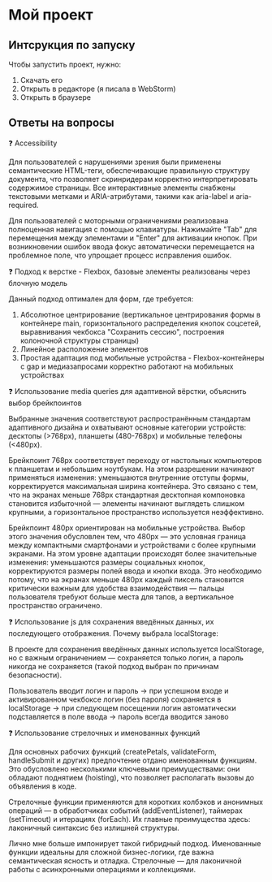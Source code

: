 # Мой проект
## Интсрукция по запуску

Чтобы запустить проект, нужно:
1. Скачать его
2. Открыть в редакторе (я писала в WebStorm)
3. Открыть в браузере

## Ответы на вопросы

❓ Accessibility 

Для пользователей с нарушениями зрения были применены семантические HTML-теги, обеспечивающие правильную структуру документа, что позволяет скринридерам корректно интерпретировать содержимое страницы. Все интерактивные элементы снабжены текстовыми метками и ARIA-атрибутами, такими как aria-label и aria-required.

Для пользователей с моторными ограничениями реализована полноценная навигация с помощью клавиатуры. Нажимайте "Tab" для перемещения между элементами и "Enter" для активации кнопок. При возникновении ошибок ввода фокус автоматически перемещается на проблемное поле, что упрощает процесс исправления ошибок.

❓ Подход к верстке - Flexbox, базовые элементы реализованы через блочную модель

Данный подход оптимален для форм, где требуется:

1. Абсолютное центрирование (вертикальное центрирования формы в контейнере main, горизонтального распределения кнопок соцсетей, выравнивания чекбокса "Сохранить сессию", построения колоночной структуры страницы) 
2. Линейное расположение элементов
3. Простая адаптация под мобильные устройства - Flexbox-контейнеры с gap и медиазапросами корректно работают на мобильных устройствах

❓ Использование media queries для адаптивной вёрстки, объяснить выбор брейкпоинтов

Выбранные значения соответствуют распространённым стандартам адаптивного дизайна и охватывают основные категории устройств: десктопы (>768px), планшеты (480-768px) и мобильные телефоны (<480px).

Брейкпоинт 768px соответствует переходу от настольных компьютеров к планшетам и небольшим ноутбукам. На этом разрешении начинают применяться изменения: уменьшаются внутренние отступы формы, корректируется максимальная ширина контейнера. Это связано с тем, что на экранах меньше 768px стандартная десктопная компоновка становится избыточной — элементы начинают выглядеть слишком крупными, а горизонтальное пространство используется неэффективно.

Брейкпоинт 480px ориентирован на мобильные устройства. Выбор этого значения обусловлен тем, что 480px — это условная граница между компактными смартфонами и устройствами с более крупными экранами. На этом уровне адаптации происходят более значительные изменения: уменьшаются размеры социальных кнопок, корректируются размеры полей ввода и кнопки входа. Это необходимо потому, что на экранах меньше 480px каждый пиксель становится критически важным для удобства взаимодействия — пальцы пользователя требуют больше места для тапов, а вертикальное пространство ограничено.

❓ Использование js для сохранения введённых данных, их последующего отображения. Почему выбрала localStorage: 

В проекте для сохранения введённых данных используется localStorage, но с важным ограничением — сохраняется только логин, а пароль никогда не сохраняется (такой подход выбран по причинам безопасности).

Пользователь вводит логин и пароль -> при успешном входе и активированном чекбоксе логин (без пароля) сохраняется в localStorage -> при следующем посещении логин автоматически подставляется в поле ввода -> пароль всегда вводится заново

❓ Использование стрелочных и именованных функций

Для основных рабочих функций (createPetals, validateForm, handleSubmit и других) предпочтение отдано именованным функциям. Это обусловлено несколькими ключевыми преимуществами: они обладают поднятием (hoisting), что позволяет располагать вызовы до объявления в коде.

Стрелочные функции применяются для коротких колбэков и анонимных операций — в обработчиках событий (addEventListener), таймерах (setTimeout) и итерациях (forEach). Их главные преимущества здесь: лаконичный синтаксис без излишней структуры.

Лично мне больше импонирует такой гибридный подход. Именованные функции идеальны для сложной бизнес-логики, где важна семантическая ясность и отладка. Стрелочные — для лаконичной работы с асинхронными операциями и коллекциями.
